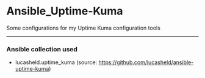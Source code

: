 # Ansible_Uptime-Kuma
Some configurations for my Uptime Kuma configuration tools

---
### Ansible collection used
- lucasheld.uptime_kuma (source: https://github.com/lucasheld/ansible-uptime-kuma)
